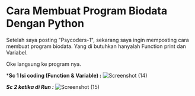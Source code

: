 <h1> Cara Membuat Program Biodata Dengan Python</h1>

Setelah saya posting "Psycoders-1", sekarang saya ingin memposting cara membuat program biodata.
Yang di butuhkan hanyalah Function print dan Variabel.

Oke langsung ke program nya.

***Sc 1 Isi coding (Function & Variable) :**
![Screenshot (14)](https://user-images.githubusercontent.com/46983614/67618403-5bd3f880-f819-11e9-9945-591558db049c.png)

***Sc 2 ketika di Run :***
![Screenshot (15)](https://user-images.githubusercontent.com/46983614/67618409-7efea800-f819-11e9-9b78-b6811f15135b.png)

